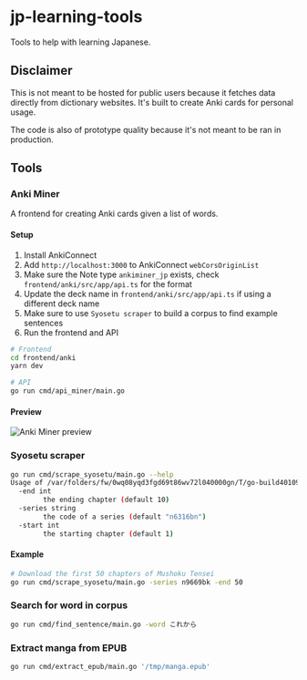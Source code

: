 # jp-learning-tools

Tools to help with learning Japanese.

## Disclaimer

This is not meant to be hosted for public users because it fetches data directly from dictionary websites. It's built to create Anki cards for personal usage.

The code is also of prototype quality because it's not meant to be ran in production.

## Tools

### Anki Miner

A frontend for creating Anki cards given a list of words.

#### Setup

1. Install AnkiConnect
2. Add `http://localhost:3000` to AnkiConnect `webCorsOriginList`
3. Make sure the Note type `ankiminer_jp` exists, check `frontend/anki/src/app/api.ts` for the format
4. Update the deck name in `frontend/anki/src/app/api.ts` if using a different deck name
5. Make sure to use `Syosetu scraper` to build a corpus to find example sentences
6. Run the frontend and API
  ```sh
  # Frontend
  cd frontend/anki
  yarn dev

  # API
  go run cmd/api_miner/main.go
  ```

#### Preview

![Anki Miner preview](docs/assets/anki_miner_preview.png)

### Syosetu scraper

```sh
go run cmd/scrape_syosetu/main.go --help
Usage of /var/folders/fw/0wq08yqd3fgd69t86wv72l040000gn/T/go-build4010932054/b001/exe/main:
  -end int
        the ending chapter (default 10)
  -series string
        the code of a series (default "n6316bn")
  -start int
        the starting chapter (default 1)
```

#### Example

```sh
# Download the first 50 chapters of Mushoku Tensei
go run cmd/scrape_syosetu/main.go -series n9669bk -end 50
```

### Search for word in corpus

```sh
go run cmd/find_sentence/main.go -word これから
```

### Extract manga from EPUB

```sh
go run cmd/extract_epub/main.go '/tmp/manga.epub'
````

